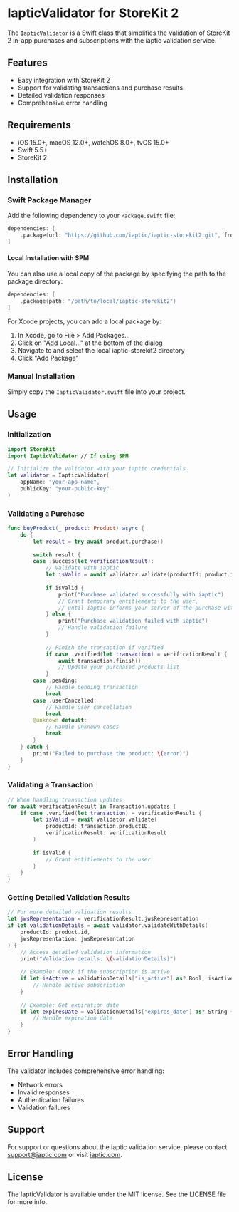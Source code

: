 # IapticValidator for StoreKit 2

The `IapticValidator` is a Swift class that simplifies the validation of StoreKit 2 in-app purchases and subscriptions with the iaptic validation service.

## Features

- Easy integration with StoreKit 2
- Support for validating transactions and purchase results
- Detailed validation responses
- Comprehensive error handling

## Requirements

- iOS 15.0+, macOS 12.0+, watchOS 8.0+, tvOS 15.0+
- Swift 5.5+
- StoreKit 2

## Installation

### Swift Package Manager

Add the following dependency to your `Package.swift` file:

```swift
dependencies: [
    .package(url: "https://github.com/iaptic/iaptic-storekit2.git", from: "1.0.0")
]
```

#### Local Installation with SPM

You can also use a local copy of the package by specifying the path to the package directory:

```swift
dependencies: [
    .package(path: "/path/to/local/iaptic-storekit2")
]
```

For Xcode projects, you can add a local package by:
1. In Xcode, go to File > Add Packages...
2. Click on "Add Local..." at the bottom of the dialog
3. Navigate to and select the local iaptic-storekit2 directory
4. Click "Add Package"

### Manual Installation

Simply copy the `IapticValidator.swift` file into your project.

## Usage

### Initialization

```swift
import StoreKit
import IapticValidator // If using SPM

// Initialize the validator with your iaptic credentials
let validator = IapticValidator(
    appName: "your-app-name",
    publicKey: "your-public-key"
)
```

### Validating a Purchase

```swift
func buyProduct(_ product: Product) async {
    do {
        let result = try await product.purchase()
        
        switch result {
        case .success(let verificationResult):
            // Validate with iaptic
            let isValid = await validator.validate(productId: product.id, purchaseResult: result)
            
            if isValid {
                print("Purchase validated successfully with iaptic")
                // Grant temporary entitlements to the user,
                // until iaptic informs your server of the purchase with a webhook call.
            } else {
                print("Purchase validation failed with iaptic")
                // Handle validation failure
            }
            
            // Finish the transaction if verified
            if case .verified(let transaction) = verificationResult {
                await transaction.finish()
                // Update your purchased products list
            }
        case .pending:
            // Handle pending transaction
            break
        case .userCancelled:
            // Handle user cancellation
            break
        @unknown default:
            // Handle unknown cases
            break
        }
    } catch {
        print("Failed to purchase the product: \(error)")
    }
}
```

### Validating a Transaction

```swift
// When handling transaction updates
for await verificationResult in Transaction.updates {
    if case .verified(let transaction) = verificationResult {
        let isValid = await validator.validate(
            productId: transaction.productID,
            verificationResult: verificationResult
        )
        
        if isValid {
            // Grant entitlements to the user
        }
    }
}
```

### Getting Detailed Validation Results

```swift
// For more detailed validation results
let jwsRepresentation = verificationResult.jwsRepresentation
if let validationDetails = await validator.validateWithDetails(
    productId: product.id,
    jwsRepresentation: jwsRepresentation
) {
    // Access detailed validation information
    print("Validation details: \(validationDetails)")
    
    // Example: Check if the subscription is active
    if let isActive = validationDetails["is_active"] as? Bool, isActive {
        // Handle active subscription
    }
    
    // Example: Get expiration date
    if let expiresDate = validationDetails["expires_date"] as? String {
        // Handle expiration date
    }
}
```

## Error Handling

The validator includes comprehensive error handling:

- Network errors
- Invalid responses
- Authentication failures
- Validation failures

## Support

For support or questions about the iaptic validation service, please contact support@iaptic.com or visit [iaptic.com](https://iaptic.com).

## License

The IapticValidator is available under the MIT license. See the LICENSE file for more info. 
